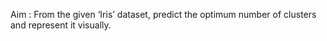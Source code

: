 Aim : From the given ‘Iris’ dataset, predict the optimum number of clusters and represent it visually.
